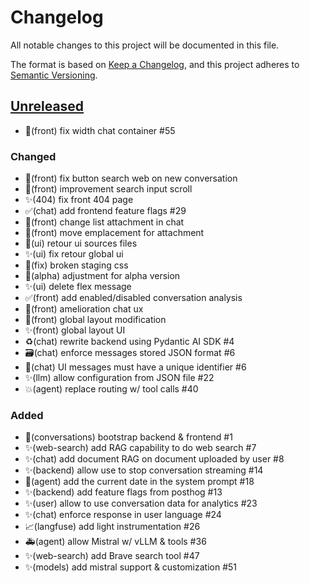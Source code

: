 # Changelog

All notable changes to this project will be documented in this file.

The format is based on [Keep a Changelog](https://keepachangelog.com/en/1.0.0),
and this project adheres to
[Semantic Versioning](https://semver.org/spec/v2.0.0.html).

## [Unreleased]

- 🎨(front) fix width chat container #55

### Changed

- 🐛(front) fix button search web on new conversation
- 🎨(front) improvement search input scroll
- ✨(404) fix front 404 page
- ✅(chat) add frontend feature flags #29
- 🎨(front) change list attachment in chat
- 🎨(front) move emplacement for attachment
- 🎨(ui) retour ui sources files
- ✨(ui) fix retour global ui 
- 🐛(fix) broken staging css
- 🎨(alpha) adjustment for alpha version
- ✨(ui) delete flex message
- ✅(front) add enabled/disabled conversation analysis
- 🎨(front) amelioration chat ux
- 🎨(front) global layout modification
- ✨(front) global layout UI
- ♻️(chat) rewrite backend using Pydantic AI SDK #4
- 🗃️(chat) enforce messages stored JSON format #6
- 🐛(chat) UI messages must have a unique identifier #6
- ✨(llm) allow configuration from JSON file #22
- 💥(agent) replace routing w/ tool calls #40

### Added

- 🎉(conversations) bootstrap backend & frontend #1
- ✨(web-search) add RAG capability to do web search #7
- ✨(chat) add document RAG on document uploaded by user #8
- ✨(backend) allow use to stop conversation streaming #14
- 🐛(agent) add the current date in the system prompt #18
- ✨(backend) add feature flags from posthog #13
- ✨(user) allow to use conversation data for analytics #23
- ✨(chat) enforce response in user language #24
- 📈(langfuse) add light instrumentation #26
- 🚑️(agent) allow Mistral w/ vLLM & tools #36
- ✨(web-search) add Brave search tool #47
- ✨(models) add mistral support & customization #51


[unreleased]: https://github.com/numerique-gouv/conversations/compare/HEAD...main
